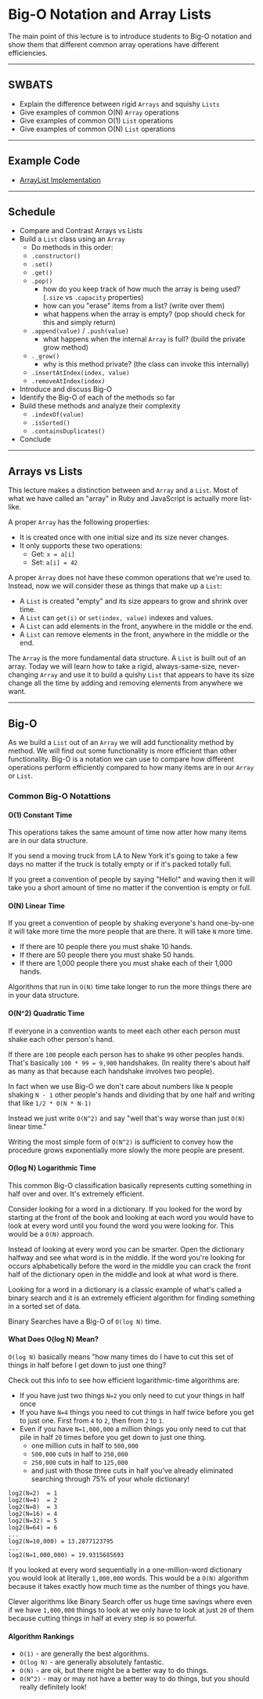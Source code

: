 # Big-O Notation and Array Lists
The main point of this lecture is to introduce students to Big-O notation and
show them that different common array operations have different efficiencies.

---

## SWBATS
* Explain the difference between rigid `Arrays` and squishy `Lists`
* Give examples of common O(N) `Array` operations
* Give examples of common O(1) `List` operations
* Give examples of common O(N) `List` operations

---

## Example Code
* [ArrayList Implementation](./ArrayList.js)

---
## Schedule
* Compare and Contrast Arrays vs Lists
* Build a `List` class using an `Array`
  * Do methods in this order:
  * `.constructor()`
  * `.set()`
  * `.get()`
  * `.pop()`
    * how do you keep track of how much the array is being used? (`.size` vs `.capacity` properties)
    * how can you "erase" items from a list? (write over them)
    * what happens when the array is empty? (pop should check for this and simply return)
  * `.append(value)` / `.push(value)`
    * what happens when the internal `Array` is full? (build the private grow method)
  * `._grow()`
    * why is this method private? (the class can invoke this internally)
  * `.insertAtIndex(index, value)`
  * `.removeAtIndex(index)`
* Introduce and discuss Big-O
* Identify the Big-O of each of the methods so far
* Build these methods and analyze their complexity
  * `.indexOf(value)`
  * `.isSorted()`
  * `.containsDuplicates()`
* Conclude

---

## Arrays vs Lists
This lecture makes a distinction between and `Array` and a `List`. Most of what
we have called an "array" in Ruby and JavaScript is actually more list-like.

A proper `Array` has the following properties:

* It is created once with one initial size and its size never changes.
* It only supports these two operations:
  * Get: `x = a[i]`
  * Set: `a[i] = 42`

A proper `Array` does not have these common operations that we're used to.
Instead, now we will consider these as things that make up a `List`:

* A `List` is created "empty" and its size appears to grow and shrink over time.
* A `List` can `get(i)` or `set(index, value)` indexes and values.
* A `List` can add elements in the front, anywhere in the middle or the end.
* A `List` can remove elements in the front, anywhere in the middle or the end.

The `Array` is the more fundamental data structure. A `List` is built out of an
array. Today we will learn how to take a rigid, always-same-size, never-changing
`Array` and use it to build a quishy `List` that appears to have its size change
all the time by adding and removing elements from anywhere we want.

---

## Big-O
As we build a `List` out of an `Array` we will add functionality method by
method. We will find out some functionality is more efficient than other
functionality. Big-O is a notation we can use to compare how different
operations perform efficiently compared to how many items are in our
`Array` or `List`.

### Common Big-O Notattions

#### O(1) Constant Time
This operations takes the same amount of time now atter how many items are in
our data structure.

If you send a moving truck from LA to New York it's going to take a few days
no matter if the truck is totally empty or if it's packed totally full.

If you greet a convention of people by saying "Hello!" and waving then it will
take you a short amount of time no matter if the convention is empty or full.

#### O(N) Linear Time
If you greet a convention of people by shaking everyone's hand one-by-one it will
take more time the more people that are there. It will take `N` more time.

* If there are 10 people there you must shake 10 hands.
* If there are 50 people there you must shake 50 hands.
* If there are 1,000 people there you must shake each of their 1,000 hands.

Algorithms that run in `O(N)` time take longer to run the more things there
are in your data structure.

#### O(N^2) Quadratic Time
If everyone in a convention wants to meet each other each person must shake each
other person's hand.

If there are `100` people each person has to shake `99` other peoples hands.
That's basically `100 * 99 = 9,900` handshakes. (In reality there's about half
as many as that because each handshake involves two people).

In fact when we use Big-O we don't care about numbers like `N` people shaking
`N - 1` other people's hands and dividing that by one half and writing that like
`1/2 * O(N * N-1)`

Instead we just write `O(N^2)` and say "well that's way worse than just `O(N)`
linear time."

Writing the most simple form of `O(N^2)` is sufficient to convey how the procedure
grows exponentially more slowly the more people are present.

#### O(log N) Logarithmic Time
This common Big-O classification basically represents cutting something in half
over and over. It's extremely efficient.

Consider looking for a word in a dictionary. If you looked for the word by starting
at the front of the book and looking at each word you would have to look at every word
until you found the word you were looking for. This would be a `O(N)` approach.

Instead of looking at every word you can be smarter. Open the dictionary
halfway and see what word is in the middle. If the word you're looking for
occurs alphabetically before the word in the middle you can crack the front
half of the dictionary open in the middle and look at what word is there.

Looking for a word in a dictionary is a classic example of what's called a binary search
and it is an extremely efficient algorithm for finding something in a sorted set of data.

Binary Searches have a Big-O of `O(log N)` time.

#### What Does O(log N) Mean?
`O(log N)` basically means "how many times do I have to cut this set of things
in half before I get down to just one thing?

Check out this info to see how efficient logarithmic-time algorithms are:

* If you have just two things `N=2` you only need to cut your things in half once
* If you have `N=4` things you need to cut things in half twice before you get to just one.
  First from `4` to `2`, then from `2` to `1`.
* Even if you have `N=1,000,000` a million things you only need to cut that
  pile in half `20` times before you get down to just one thing.
  * one million cuts in half to `500,000`
  * `500,000` cuts in half to `250,000`
  * `250,000` cuts in half to `125,000`
  * and just with those three cuts in half you've already eliminated searching
    through 75% of your whole dictionary!

```
log2(N=2)  = 1
log2(N=4)  = 2
log2(N=8)  = 3
log2(N=16) = 4
log2(N=32) = 5
log2(N=64) = 6
...
log2(N=10,000) = 13.2877123795
...
log2(N=1,000,000) = 19.9315685693
``` 

If you looked at every word sequentially in a one-million-word dictionary you
would look at literally `1,000,000` words. This would be a `O(N)` algorithm
because it takes exactly how much time as the number of things you have.

Clever algorithms like Binary Search offer us huge time savings where even if
we have `1,000,000` things to look at we only have to look at just `20` of them
because cutting things in half at every step is so powerful.

#### Algorithm Rankings
* `O(1)` - are generally the best algorithms.
* `O(log N)` - are generally absolutely fantastic.
* `O(N)` - are ok, but there might be a better way to do things.
* `O(N^2)` - may or may not have a better way to do things, but you should really definitely look!
